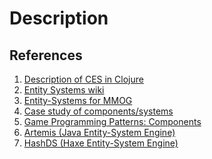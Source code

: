 Description
===========

References
----------

1. [Description of CES in Clojure](http://www.chris-granger.com/2012/12/11/anatomy-of-a-knockout/)
2. [Entity Systems wiki](http://entity-systems.wikidot.com/)
3. [Entity-Systems for MMOG](http://t-machine.org/index.php/2007/09/03/entity-systems-are-the-future-of-mmog-development-part-1/)
4. [Case study of components/systems](http://t-machine.org/index.php/2012/03/16/entity-systems-what-makes-good-components-good-entities/)
5. [Game Programming Patterns: Components](http://gameprogrammingpatterns.com/component.html)
6. [Artemis (Java Entity-System Engine)](http://gamadu.com/artemis/)
7. [HashDS (Haxe Entity-System Engine)](https://github.com/Glidias/HashDS)